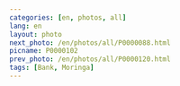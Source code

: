 ```yaml
---
categories: [en, photos, all]
lang: en
layout: photo
next_photo: /en/photos/all/P0000088.html
picname: P0000102
prev_photo: /en/photos/all/P0000120.html
tags: [Bank, Moringa]
---
```

